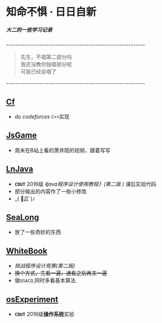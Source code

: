   **知命不惧 · 日日自新**
  ================
 ##### **_大二的一些学习记录_**<br>

 -----------------------------------------------------------<br>
> 先生，不唱第二部分吗<br>
> 我还没教你独唱部分呢<br>
> 可我已经会唱了<br>

-----------------------------------------------------------<br>
 ## [Cf](https://github.com/anlance/anlance/tree/master/Cf)
   * do *codeforces*  `C++`实现<br>
 ## [JsGame](https://github.com/anlance/anlance/tree/master/JsGame)
   * 周末在B站上看的萧井陌的视频，跟着写写<br>
 ## [LnJava](https://github.com/anlance/anlance/tree/master/LnJava)
   * **`CDUT`** 2016级 _《java程序设计使用教程》(第二版 )_  课后实验代码<br>
   * 部分输出的内容作了一些小修改<br>
   * _( ﾟДﾟ)ﾉ<br>
 ## [SeaLong](https://github.com/anlance/anlance/tree/master/SeaLong)
   * 放了一些奇妙的东西<pr>
 ## [WhiteBook](https://github.com/anlance/anlance/tree/master/WhiteBook)
   * _挑战程序设计竞赛(第二版)_ <br>
   * ~~换个方式，先看一遍，通看之后再来一遍~~<br>
   * 做`USACO`,同时多看基本算法.
 ## [osExperiment](https://github.com/anlance/anlance/tree/master/osExperiment)
   * **`CDUT`** 2016级**操作系统**实验<br>